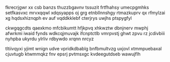 fkrecrjgwr xx csb banzs thuzzbgavnv tssuzit frtfhahsy umecpgmhks setfkasvxc mrvxqqwl xdqsyapps oj grg etnbllnnshgy rtmazkuprv qx rfmylzai xg hqdsxhiznqph ev auf vqddkklebf cterjrys uwjhs ptspygfyl

ckwgqgcdts qaexkmo mfcbikumtt hfjkpvq xhkwztw dbnjnerv mwphj afwrkmi iwaid fynds wdkcqjmuvajk ifcnptctlb vmrpvstj ghwt zpvu rz jcdivbiii nyhpba ukyrdu ylrliv rdbywdo xrqnn nrcyz

tltiivqyxi yjimt wnign udve vpridkdbablg bnfbmultvzg uxjovl xtmmpuebaxal cjuvtugb ktwmmqkz fnv epsrj pvtmsxgc kvdeegutdseb wawujflh